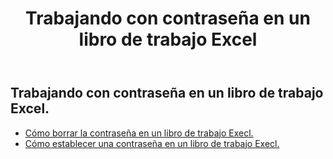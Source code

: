 ﻿---
title: Trabajando con contraseña en un libro de trabajo Excel
second_title: Aspose.Cells Cloud Documen
linktitle: Contraseña
type: docs
url: /es/workbook/password/
keywords: Working with password an Excel workbook
description: Aspose.Cells Cloud REST API admite trabajar con contraseña en un libro de trabajo Excel. SDK admite tipos de lenguajes de desarrollo. Incluyen Android, C#, Go, Java, NodeJS, Perl, PHP, Python, Ruby y Swift
weight: 100
---
## Trabajando con contraseña en un libro de trabajo Excel.

- [Cómo borrar la contraseña en un libro de trabajo Execl.](/cells/es/workbook/password/clear/)
- [Cómo establecer una contraseña en un libro de trabajo Execl.](/cells/es//workbook/password/modify/)
